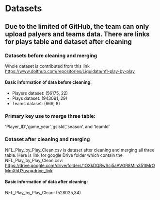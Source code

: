 # Datasets
## Due to the limited of GitHub, the team can only upload palyers and teams data. There are links for plays table and dataset after cleaning
### Datasets before cleaning and merging   
Whole dataset is contributed from this link https://www.dolthub.com/repositories/Liquidata/nfl-play-by-play  
#### Basic information of data before cleaning:
 - Players dataset: (56175, 22)
 - Plays dataset: (943091, 29)
 - Teams dataset: (669, 8)  
### Primary key use to merge three table: 
'Player_ID','game_year','gsisId','season’, and ‘teamId’ 
### Dataset after cleaning and merging
NFL_Play_by_Play_Clean.csv is dataset after cleaning and merging all three table. 
Here is link for google Drive folder which contain the NFL_Play_by_Play_Clean.csv: https://drive.google.com/drive/folders/1OXkDQRwScj5aAVGR8Min351tMrOMmXhU?usp=drive_link
#### Basic information of data after cleaning:
NFL_Play_by_Play_Clean: (528025,34)


